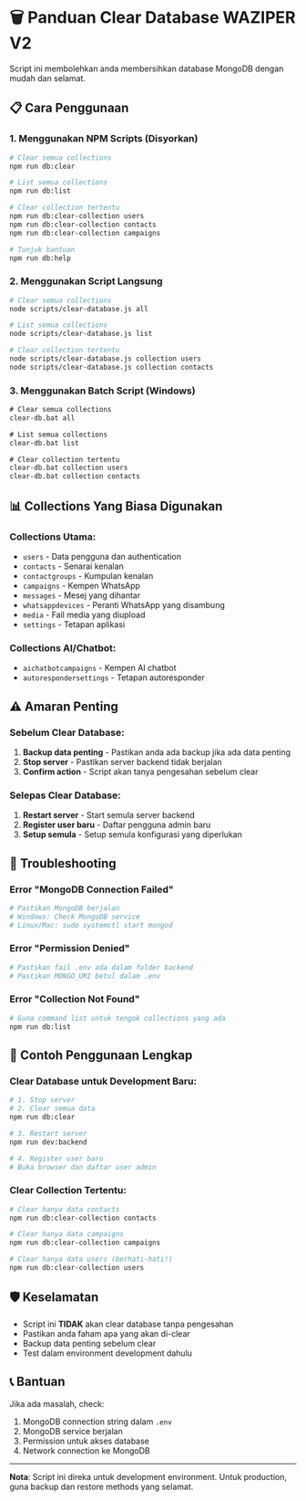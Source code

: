 # 🗑️ Panduan Clear Database WAZIPER V2

Script ini membolehkan anda membersihkan database MongoDB dengan mudah dan selamat.

## 📋 Cara Penggunaan

### 1. Menggunakan NPM Scripts (Disyorkan)

```bash
# Clear semua collections
npm run db:clear

# List semua collections
npm run db:list

# Clear collection tertentu
npm run db:clear-collection users
npm run db:clear-collection contacts
npm run db:clear-collection campaigns

# Tunjuk bantuan
npm run db:help
```

### 2. Menggunakan Script Langsung

```bash
# Clear semua collections
node scripts/clear-database.js all

# List semua collections
node scripts/clear-database.js list

# Clear collection tertentu
node scripts/clear-database.js collection users
node scripts/clear-database.js collection contacts
```

### 3. Menggunakan Batch Script (Windows)

```cmd
# Clear semua collections
clear-db.bat all

# List semua collections
clear-db.bat list

# Clear collection tertentu
clear-db.bat collection users
clear-db.bat collection contacts
```

## 📊 Collections Yang Biasa Digunakan

### Collections Utama:
- `users` - Data pengguna dan authentication
- `contacts` - Senarai kenalan
- `contactgroups` - Kumpulan kenalan
- `campaigns` - Kempen WhatsApp
- `messages` - Mesej yang dihantar
- `whatsappdevices` - Peranti WhatsApp yang disambung
- `media` - Fail media yang diupload
- `settings` - Tetapan aplikasi

### Collections AI/Chatbot:
- `aichatbotcampaigns` - Kempen AI chatbot
- `autorespondersettings` - Tetapan autoresponder

## ⚠️ Amaran Penting

### Sebelum Clear Database:
1. **Backup data penting** - Pastikan anda ada backup jika ada data penting
2. **Stop server** - Pastikan server backend tidak berjalan
3. **Confirm action** - Script akan tanya pengesahan sebelum clear

### Selepas Clear Database:
1. **Restart server** - Start semula server backend
2. **Register user baru** - Daftar pengguna admin baru
3. **Setup semula** - Setup semula konfigurasi yang diperlukan

## 🔧 Troubleshooting

### Error "MongoDB Connection Failed"
```bash
# Pastikan MongoDB berjalan
# Windows: Check MongoDB service
# Linux/Mac: sudo systemctl start mongod
```

### Error "Permission Denied"
```bash
# Pastikan fail .env ada dalam folder backend
# Pastikan MONGO_URI betul dalam .env
```

### Error "Collection Not Found"
```bash
# Guna command list untuk tengok collections yang ada
npm run db:list
```

## 📝 Contoh Penggunaan Lengkap

### Clear Database untuk Development Baru:
```bash
# 1. Stop server
# 2. Clear semua data
npm run db:clear

# 3. Restart server
npm run dev:backend

# 4. Register user baru
# Buka browser dan daftar user admin
```

### Clear Collection Tertentu:
```bash
# Clear hanya data contacts
npm run db:clear-collection contacts

# Clear hanya data campaigns
npm run db:clear-collection campaigns

# Clear hanya data users (berhati-hati!)
npm run db:clear-collection users
```

## 🛡️ Keselamatan

- Script ini **TIDAK** akan clear database tanpa pengesahan
- Pastikan anda faham apa yang akan di-clear
- Backup data penting sebelum clear
- Test dalam environment development dahulu

## 📞 Bantuan

Jika ada masalah, check:
1. MongoDB connection string dalam `.env`
2. MongoDB service berjalan
3. Permission untuk akses database
4. Network connection ke MongoDB

---

**Nota**: Script ini direka untuk development environment. Untuk production, guna backup dan restore methods yang selamat.
